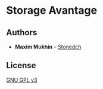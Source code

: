 # Storage Avantage

## Authors

 - **Maxim Mukhin** - [Stonedch](https://github.com/stonedch)

## License

[GNU GPL v3](LICENSE.md)
